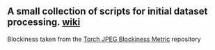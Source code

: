 A small collection of scripts for initial dataset processing.
[wiki](https://github.com/umzi2/PepeDP/wiki)
---
Blockiness taken from the [Torch JPEG Blockiness Metric](https://github.com/ciglenecki/torch-jpeg-blockiness) repository

